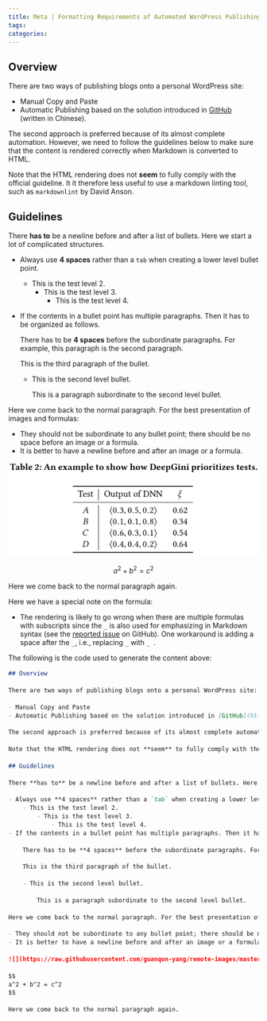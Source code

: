 ```yaml
---
title: Meta | Formatting Requirements of Automated WordPress Publishing
tags: 
categories:
---
```


## Overview

There are two ways of publishing blogs onto a personal WordPress site:

- Manual Copy and Paste
- Automatic Publishing based on the solution introduced in [GitHub](https://github.com/zhaoolee/WordPressXMLRPCTools) (written in Chinese).

The second approach is preferred because of its almost complete automation. However, we need to follow the guidelines below to make sure that the content is rendered correctly when Markdown is converted to HTML.

Note that the HTML rendering does not **seem** to fully comply with the official guideline. It it therefore less useful to use a markdown linting tool, such as `markdownlint` by David Anson.

## Guidelines

There **has to** be a newline before and after a list of bullets. Here we start a lot of complicated structures.

- Always use **4 spaces** rather than a `tab` when creating a lower level bullet point.
    - This is the test level 2.
        - This is the test level 3.
            - This is the test level 4.
- If the contents in a bullet point has multiple paragraphs. Then it has to be organized as follows.
  
    There has to be **4 spaces** before the subordinate paragraphs. For example, this paragraph is the second paragraph.

    This is the third paragraph of the bullet.

    - This is the second level bullet.
        
		This is a paragraph subordinate to the second level bullet.

Here we come back to the normal paragraph. For the best presentation of images and formulas:

- They should not be subordinate to any bullet point; there should be no space before an image or a formula.
- It is better to have a newline before and after an image or a formula.

![](https://raw.githubusercontent.com/guanqun-yang/remote-images/master/2023/08/upgit_20230827_1693175262.png)

$$
a^2 + b^2 = c^2
$$

Here we come back to the normal paragraph again.

Here we have a special note on the formula:

- The rendering is likely to go wrong when there are multiple formulas with subscripts since the `_` is also used for emphasizing in Markdown syntax (see the [reported issue](https://github.com/github/markup/issues/1575) on GitHub). One workaround is adding a space after the `_`, i.e., replacing `_` with `_ `.

The following is the code used to generate the content above:

```markdown
## Overview

There are two ways of publishing blogs onto a personal WordPress site:

- Manual Copy and Paste
- Automatic Publishing based on the solution introduced in [GitHub](https://github.com/zhaoolee/WordPressXMLRPCTools) (written in Chinese).

The second approach is preferred because of its almost complete automation. However, we need to follow the guidelines below to make sure that the content is rendered correctly when Markdown is converted to HTML.

Note that the HTML rendering does not **seem** to fully comply with the official guideline. It it therefore less useful to use a markdown linting tool, such as `markdownlint` by David Anson.

## Guidelines

There **has to** be a newline before and after a list of bullets. Here we start a lot of complicated structures.

- Always use **4 spaces** rather than a `tab` when creating a lower level bullet point.
    - This is the test level 2.
        - This is the test level 3.
            - This is the test level 4.
- If the contents in a bullet point has multiple paragraphs. Then it has to be organized as follows.
  
    There has to be **4 spaces** before the subordinate paragraphs. For example, this paragraph is the second paragraph.

    This is the third paragraph of the bullet.

    - This is the second level bullet.
        
		This is a paragraph subordinate to the second level bullet.

Here we come back to the normal paragraph. For the best presentation of images and formulas:

- They should not be subordinate to any bullet point; there should be no space before an image or a formula.
- It is better to have a newline before and after an image or a formula.

![](https://raw.githubusercontent.com/guanqun-yang/remote-images/master/2023/08/upgit_20230827_1693175262.png)

$$
a^2 + b^2 = c^2
$$

Here we come back to the normal paragraph again.
```